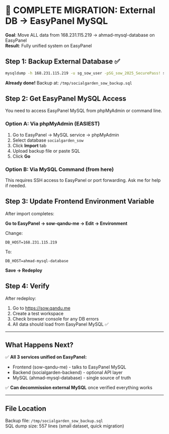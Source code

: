 # 🚀 COMPLETE MIGRATION: External DB → EasyPanel MySQL

**Goal**: Move ALL data from 168.231.115.219 → ahmad-mysql-database on EasyPanel  
**Result**: Fully unified system on EasyPanel

## Step 1: Backup External Database ✅

```bash
mysqldump -h 168.231.115.219 -u sg_sow_user -pSG_sow_2025_SecurePass! socialgarden_sow > /tmp/backup.sql
```

**Already done!** Backup at: `/tmp/socialgarden_sow_backup.sql`

## Step 2: Get EasyPanel MySQL Access

You need to access EasyPanel MySQL from phpMyAdmin or command line.

### Option A: Via phpMyAdmin (EASIEST)
1. Go to EasyPanel → MySQL service → phpMyAdmin
2. Select database `socialgarden_sow`
3. Click **Import** tab
4. Upload backup file or paste SQL
5. Click **Go**

### Option B: Via MySQL Command (from here)
This requires SSH access to EasyPanel or port forwarding. Ask me for help if needed.

## Step 3: Update Frontend Environment Variable

After import completes:

**Go to EasyPanel → sow-qandu-me → Edit → Environment**

Change:
```env
DB_HOST=168.231.115.219
```

To:
```env
DB_HOST=ahmad-mysql-database
```

**Save → Redeploy**

## Step 4: Verify

After redeploy:
1. Go to https://sow.qandu.me
2. Create a test workspace
3. Check browser console for any DB errors
4. All data should load from EasyPanel MySQL ✅

---

## What Happens Next?

✅ **All 3 services unified on EasyPanel:**
- Frontend (sow-qandu-me) - talks to EasyPanel MySQL
- Backend (socialgarden-backend) - optional API layer
- MySQL (ahmad-mysql-database) - single source of truth

✅ **Can decommission external MySQL** once verified everything works

---

## File Location
Backup file: `/tmp/socialgarden_sow_backup.sql`  
SQL dump size: 557 lines (small dataset, quick migration)
